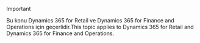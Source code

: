> [!IMPORTANT]
> <span data-ttu-id="52ce9-101">Bu konu Dynamics 365 for Retail ve Dynamics 365 for Finance and Operations için geçerlidir.</span><span class="sxs-lookup"><span data-stu-id="52ce9-101">This topic applies to Dynamics 365 for Retail and Dynamics 365 for Finance and Operations.</span></span>

